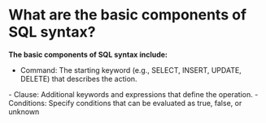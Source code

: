 # What are the basic components of SQL syntax? 

**The basic components of SQL syntax include:**

- Command: The starting keyword (e.g., SELECT, INSERT, UPDATE, DELETE) that describes the action.
<n>
</n>
- Clause: Additional keywords and expressions that define the operation.
<n>
</n>
- Conditions: Specify conditions that can be evaluated as true, false, or unknown